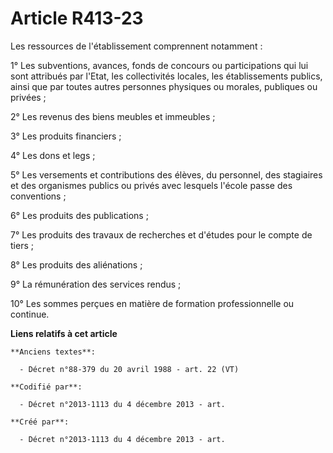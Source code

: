 # Article R413-23

Les ressources de l'établissement comprennent notamment :

1° Les subventions, avances, fonds de concours ou participations qui lui sont attribués par l'Etat, les collectivités
locales, les établissements publics, ainsi que par toutes autres personnes physiques ou morales, publiques ou privées ;

2° Les revenus des biens meubles et immeubles ;

3° Les produits financiers ;

4° Les dons et legs ;

5° Les versements et contributions des élèves, du personnel, des stagiaires et des organismes publics ou privés avec lesquels
l'école passe des conventions ;

6° Les produits des publications ;

7° Les produits des travaux de recherches et d'études pour le compte de tiers ;

8° Les produits des aliénations ;

9° La rémunération des services rendus ;

10° Les sommes perçues en matière de formation professionnelle ou continue.

**Liens relatifs à cet article**

	**Anciens textes**:

	  - Décret n°88-379 du 20 avril 1988 - art. 22 (VT)

	**Codifié par**:

	  - Décret n°2013-1113 du 4 décembre 2013 - art.

	**Créé par**:

	  - Décret n°2013-1113 du 4 décembre 2013 - art.
